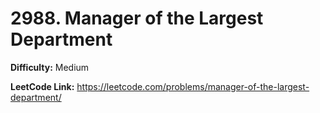 # 2988. Manager of the Largest Department

**Difficulty:** Medium

**LeetCode Link:** https://leetcode.com/problems/manager-of-the-largest-department/

